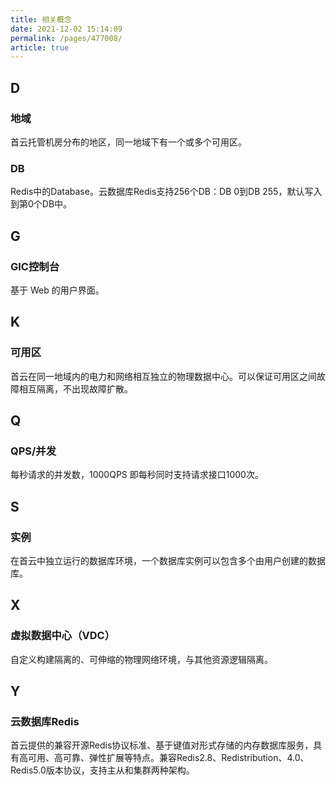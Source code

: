 ```yaml
---
title: 相关概念
date: 2021-12-02 15:14:09
permalink: /pages/477008/
article: true
---
```


## D

### 地域

首云托管机房分布的地区，同一地域下有一个或多个可用区。

### DB

Redis中的Database。云数据库Redis支持256个DB：DB 0到DB 255，默认写入到第0个DB中。

## G

### GIC控制台

基于 Web 的用户界面。

## K 

### 可用区

首云在同一地域内的电力和网络相互独立的物理数据中心。可以保证可用区之间故障相互隔离，不出现故障扩散。

## Q

### QPS/并发

每秒请求的并发数，1000QPS 即每秒同时支持请求接口1000次。

## S

### 实例

在首云中独立运行的数据库环境，一个数据库实例可以包含多个由用户创建的数据库。

## X

### 虚拟数据中心（VDC）

自定义构建隔离的、可伸缩的物理网络环境，与其他资源逻辑隔离。

## Y

### 云数据库Redis

首云提供的兼容开源Redis协议标准、基于键值对形式存储的内存数据库服务，具有高可用、高可靠、弹性扩展等特点。兼容Redis2.8、Redistribution、4.0、Redis5.0版本协议，支持主从和集群两种架构。

